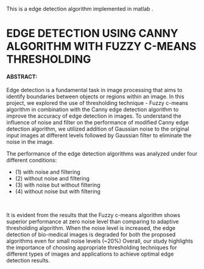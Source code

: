 
This is a edge detection algorithm implemented in matlab .

<H1>EDGE DETECTION USING CANNY ALGORITHM WITH FUZZY C-MEANS THRESHOLDING</H1>
 <h4>ABSTRACT:</h4>
     <p> Edge detection is a fundamental task in image processing that aims to identify boundaries between objects or regions within an image. In this project, we explored the use of thresholding technique - Fuzzy c-means algorithm in combination with the Canny edge detection algorithm to improve the accuracy of edge detection in images. To understand the influence of noise and filter on the performance of modified Canny edge detection algorithm, we utilized addition of Gaussian noise to the original input images at different levels followed by Gaussian filter to eliminate the noise in the image. </p>
      
  <p>The performance of the edge detection algorithms was analyzed under four different conditions: <br><ul><li>(1) with noise and filtering</li><li> (2) without noise and filtering</li><li> (3) with noise but without filtering</li> <li>(4) without noise but with filtering</li> </ul><br>
  
  It is evident from the results that the Fuzzy c-means algorithm shows superior performance at zero noise level than comparing to adaptive thresholding algorithm. When the noise level is increased, the edge detection of bio-medical images is degraded for both the proposed algorithms even for small noise levels (~20%) Overall, our study highlights the importance of choosing appropriate thresholding techniques for different types of images and applications to achieve optimal edge detection results.
  </p>
      
